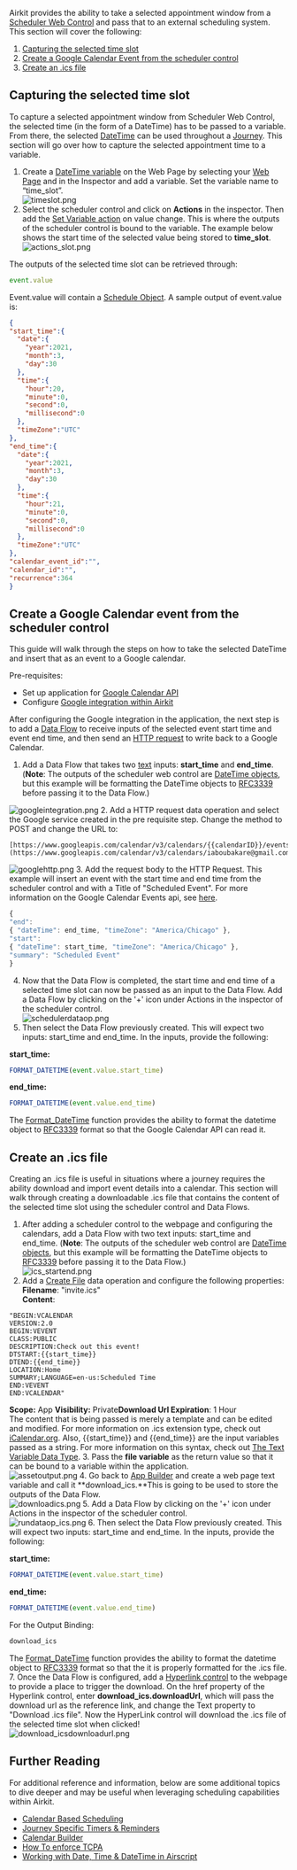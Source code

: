 Airkit provides the ability to take a selected appointment window from a [Scheduler Web Control](https://support.airkit.com/reference/scheduler-web-control) and pass that to an external scheduling system. This section will cover the following:


1. [Capturing the selected time slot](#h_01F222W8FD0P4VTM48ZRQ9HQ2F)
2. [Create a Google Calendar Event from the scheduler control](#h_01F1NQYQKQ9X70612NH96283KS)
3. [Create an .ics file](#h_01F1NWYP4TX104AAJFKXN3K1KN)


Capturing the selected time slot
--------------------------------


To capture a selected appointment window from Scheduler Web Control, the selected time (in the form of a DateTime) has to be passed to a variable. From there, the selected [DateTime](https://support.airkit.com/reference/the-datetime-variable-data-type) can be used throughout a [Journey](https://support.airkit.com/docs/journeys). This section will go over how to capture the selected appointment time to a variable. 


1. Create a [DateTime variable](https://support.airkit.com/reference/the-datetime-variable-data-type) on the Web Page by selecting your [Web Page](https://support.airkit.com/docs/web-flows) and in the Inspector and add a variable. Set the variable name to “time_slot”.  
![timeslot.png](./assets_v1714/integrating-to-external-calendar-systems-v1714-0.png)
2. Select the scheduler control and click on **Actions** in the inspector. Then add the [Set Variable action](https://support.airkit.com/reference/the-set-variable-action) on value change. This is where the outputs of the scheduler control is bound to the variable. The example below shows the start time of the selected value being stored to **time_slot**.   
![actions_slot.png](./assets_v1714/integrating-to-external-calendar-systems-v1714-1.png)  
  
The outputs of the selected time slot can be retrieved through:

```javascript Airscript
event.value
```

Event.value will contain a [Schedule Object](https://support.airkit.com/docs/schedule-objects). A sample output of event.value is:

```json Airscript
{  
"start_time":{  
  "date":{  
    "year":2021,  
    "month":3,  
    "day":30  
  },  
  "time":{  
    "hour":20,  
    "minute":0,  
    "second":0,  
    "millisecond":0  
  },  
  "timeZone":"UTC"  
},  
"end_time":{  
  "date":{  
    "year":2021,  
    "month":3,  
    "day":30  
  },  
  "time":{  
    "hour":21,  
    "minute":0,  
    "second":0,  
    "millisecond":0  
  },  
  "timeZone":"UTC"  
},  
"calendar_event_id":"",  
"calendar_id":"",  
"recurrence":364  
}
```


Create a Google Calendar event from the scheduler control
---------------------------------------------------------


This guide will walk through the steps on how to take the selected DateTime and insert that as an event to a Google calendar. 


Pre-requisites:


* Set up application for [Google Calendar API](https://developers.google.com/calendar/auth)
* Configure [Google integration within Airkit](https://support.airkit.com/docs/setting-up-integrations)


After configuring the Google integration in the application, the next step is to add a [Data Flow](https://support.airkit.com/docs/data-flows) to receive inputs of the selected event start time and event end time, and then send an [HTTP request](https://support.airkit.com/reference/http-request-data-operation) to write back to a Google Calendar. 


1. Add a Data Flow that takes two [text](https://support.airkit.com/reference/the-text-variable-data-type) inputs: **start_time** and **end_time**. (**Note**: The outputs of the scheduler web control are [DateTime objects](https://support.airkit.com/docs/working-with-date,-time-and-datetime-in-airscript), but this example will be formatting the DateTime objects to [RFC3339](https://tools.ietf.org/html/rfc3339) before passing it to the Data Flow.)  
  
![googleintegration.png](./assets_v1714/integrating-to-external-calendar-systems-v1714-2.png)
2. Add a HTTP request data operation and select the Google service created in the pre requisite step. Change the method to POST and change the URL to:  


```
[https://www.googleapis.com/calendar/v3/calendars/{{calendarID}}/events](https://www.googleapis.com/calendar/v3/calendars/iaboubakare@gmail.com/events)
```

  
![googlehttp.png](./assets_v1714/integrating-to-external-calendar-systems-v1714-3.png)
3. Add the request body to the HTTP Request. This example will insert an event with the start time and end time from the scheduler control and with a Title of "Scheduled Event". For more information on the Google Calendar Events api, see [here](https://developers.google.com/calendar/v3/reference/events/insert).   
  



```javascript Airscript
{  
"end":  
{ "dateTime": end_time, "timeZone": "America/Chicago" },  
"start":  
{ "dateTime": start_time, "timeZone": "America/Chicago" },  
"summary": "Scheduled Event"  
}
```
4. Now that the Data Flow is completed, the start time and end time of a selected time slot can now be passed as an input to the Data Flow. Add a Data Flow by clicking on the '+' icon under Actions in the inspector of the scheduler control.   
![schedulerdataop.png](https://a01-support.airkit.com/integrating-to-external-calendar-systems/schedulerdataop.png)
5. Then select the Data Flow previously created. This will expect two inputs: start_time and end_time. In the inputs, provide the following:  
  
**start_time:**  



```javascript Airscript
FORMAT_DATETIME(event.value.start_time)
```


  
**end_time:**  



```javascript Airscript
FORMAT_DATETIME(event.value.end_time)
```


  
The [Format_DateTime](https://support.airkit.com/reference/format_datetime) function provides the ability to format the datetime object to [RFC3339](https://tools.ietf.org/html/rfc3339) format so that the Google Calendar API can read it.


Create an .ics file
-------------------


Creating an .ics file is useful in situations where a journey requires the ability download and import event details into a calendar. This section will walk through creating a downloadable .ics file that contains the content of the selected time slot using the scheduler control and Data Flows. 


1. After adding a scheduler control to the webpage and configuring the calendars, add a Data Flow with two text inputs: start_time and end_time. (**Note**: The outputs of the scheduler web control are [DateTime objects](https://support.airkit.com/docs/working-with-date,-time-and-datetime-in-airscript), but this example will be formatting the DateTime objects to [RFC3339](https://tools.ietf.org/html/rfc3339) before passing it to the Data Flow.)  
![ics_startend.png](https://a01-support.airkit.com/integrating-to-external-calendar-systems/ics_startend.png)
2. Add a [Create File](https://support.airkit.com/reference/the-create-file-data-operation) data operation and configure the following properties:  
**Filename**: "invite.ics"  
**Content**:   



```
"BEGIN:VCALENDAR  
VERSION:2.0  
BEGIN:VEVENT  
CLASS:PUBLIC  
DESCRIPTION:Check out this event!  
DTSTART:{{start_time}}  
DTEND:{{end_time}}  
LOCATION:Home  
SUMMARY;LANGUAGE=en-us:Scheduled Time  
END:VEVENT  
END:VCALENDAR"
```


**Scope:** App **Visibility:** Private**Download Url Expiration**: 1 Hour  
The content that is being passed is merely a template and can be edited and modified. For more information on .ics extension type, check out [iCalendar.org](https://icalendar.org/). Also, {{start_time}} and {{end_time}} are the input variables passed as a string. For more information on this syntax, check out [The Text Variable Data Type](https://support.airkit.com/reference/the-text-variable-data-type).
3. Pass the **file variable** as the return value so that it can be bound to a variable within the application.   
![assetoutput.png](https://a01-support.airkit.com/integrating-to-external-calendar-systems/assetoutput.png)
4. Go back to [App Builder](https://support.airkit.com/docs/web-builder) and create a web page text variable and call it **download_ics.**This is going to be used to store the outputs of the Data Flow.   
![downloadics.png](https://a01-support.airkit.com/integrating-to-external-calendar-systems/downloadics.png)
5. Add a Data Flow by clicking on the '+' icon under Actions in the inspector of the scheduler control.   
![rundataop_ics.png](https://a01-support.airkit.com/integrating-to-external-calendar-systems/rundataop_ics.png)
6. Then select the Data Flow previously created. This will expect two inputs: start_time and end_time. In the inputs, provide the following:  
  
**start_time:**  



```javascript Airscript
FORMAT_DATETIME(event.value.start_time)
```


  
**end_time:**  



```javascript Airscript
FORMAT_DATETIME(event.value.end_time)
```


  
For the Output Binding:

```javascript Airscript
download_ics
```

The [Format_DateTime](https://support.airkit.com/reference/format_datetime) function provides the ability to format the datetime object to [RFC3339](https://tools.ietf.org/html/rfc3339) format so that the it is properly formatted for the .ics file.
7. Once the Data Flow is configured, add a [Hyperlink control](https://support.airkit.com/reference/hyperlink-web-control) to the webpage to provide a place to trigger the download. On the href property of the Hyperlink control, enter **download_ics.downloadUrl**, which will pass the download url as the reference link, and change the Text property to "Download .ics file". Now the HyperLink control will download the .ics file of the selected time slot when clicked!  
![download_icsdownloadurl.png](./assets_v1714/integrating-to-external-calendar-systems-v1714-4.png)


Further Reading
---------------


For additional reference and information, below are some additional topics to dive deeper and may be useful when leveraging scheduling capabilities within Airkit.


* [Calendar Based Scheduling](https://support.airkit.com/docs/using-the-scheduler-web-control-to-reschedule-deflected-calls)
* [Journey Specific Timers & Reminders](https://support.airkit.com/docs/journey-specific-timers-and-reminders)
* [Calendar Builder](https://support.airkit.com/docs/calendar-builder)
* [How To enforce TCPA](https://support.airkit.com/docs/how-to-enforce-tcpa)
* [Working with Date, Time & DateTime in Airscript](https://support.airkit.com/docs/working-with-date,-time-and-datetime-in-airscript)